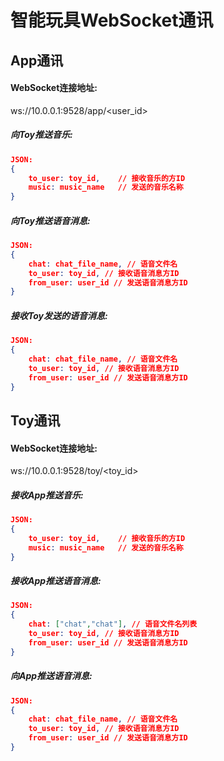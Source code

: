 # 智能玩具WebSocket通讯

## App通讯

#### WebSocket连接地址:

ws://10.0.0.1:9528/app/<user_id>

##### 向Toy推送音乐:

```json
JSON:
{
	to_user: toy_id,	// 接收音乐的方ID
    music: music_name	// 发送的音乐名称
}
```

##### 向Toy推送语音消息:

```json
JSON:
{
    chat: chat_file_name, // 语音文件名
    to_user: toy_id, // 接收语音消息方ID
    from_user: user_id // 发送语音消息方ID
}
```

##### 接收Toy发送的语音消息:

```json
JSON:
{
    chat: chat_file_name, // 语音文件名
    to_user: toy_id, // 接收语音消息方ID
    from_user: user_id // 发送语音消息方ID
}
```



## Toy通讯

#### WebSocket连接地址:

ws://10.0.0.1:9528/toy/<toy_id>

##### 接收App推送音乐:

```json
JSON:
{
	to_user: toy_id,	// 接收音乐的方ID
    music: music_name	// 发送的音乐名称
}
```

##### 接收App推送语音消息:

```json
JSON:
{
    chat: ["chat","chat"], // 语音文件名列表
    to_user: toy_id, // 接收语音消息方ID
    from_user: user_id // 发送语音消息方ID
}
```

##### 向App推送语音消息:

```json
JSON:
{
    chat: chat_file_name, // 语音文件名
    to_user: toy_id, // 接收语音消息方ID
    from_user: user_id // 发送语音消息方ID
}
```

